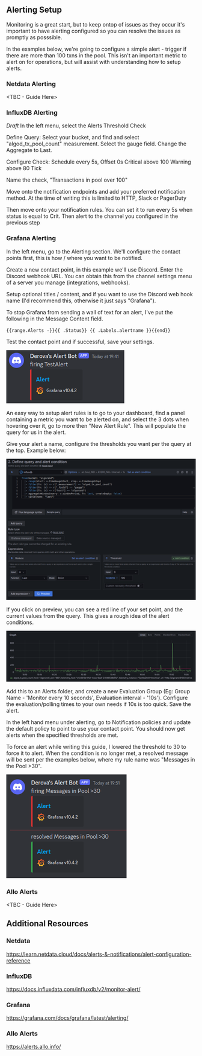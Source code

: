 ## Alerting Setup

Monitoring is a great start, but to keep ontop of issues as they occur it's important to have alerting configured so you can resolve the issues as promptly as posssible.

In the examples below, we're going to configure a simple alert - trigger if there are more than 100 txns in the pool.
This isn't an important metric to alert on for operations, but will assist with understanding how to setup alerts.

### Netdata Alerting

<TBC - Guide Here>

### InfluxDB Alerting

*Draft*
In the left menu, select the Alerts
Threshold Check

Define Query:
Select your bucket, and find and select "algod_tx_pool_count" measurement. Select the gauge field. Change the Aggregate to Last.

Configure Check:
Schedule every 5s, Offset 0s
Critical above 100
Warning above 80
Tick

Name the check, "Transactions in pool over 100"


Move onto the notification endpoints and add your preferred notification method.
At the time of writing this is limited to HTTP, Slack or PagerDuty


Then move onto your notification rules.
You can set it to run every 5s when status is equal to Crit. Then alert to the channel you configured in the previous step


### Grafana Alerting

In the left menu, go to the Alerting section.
We'll configure the contact points first, this is how / where you want to be notified.

Create a new contact point, in this example we'll use Discord.
Enter the Discord webhook URL. You can obtain this from the channel settings menu of a server you manage (integrations, webhooks).

Setup optional titles / content, and if you want to use the Discord web hook name (I'd recommend this, otherwise it just says "Grafana").

To stop Grafana from sending a wall of text for an alert, I've put the following in the Message Content field.

```
{{range.Alerts -}}{{ .Status}} {{ .Labels.alertname }}{{end}}
```

Test the contact point and if successful, save your settings.

![Grafana_Test](images/grafana_test_alert.png)

An easy way to setup alert rules is to go to your dashboard, find a panel containing a metric you want to be alerted on, and select the 3 dots when hovering over it, go to more then "New Alert Rule".
This will populate the query for us in the alert.

Give your alert a name, configure the thresholds you want per the query at the top. Example below:

![Grafana_Example](images/grafana_alert_1.png)

If you click on preview, you can see a red line of your set point, and the current values from the query. This gives a rough idea of the alert conditions.

![Grafana_Preview](images/grafana_alert_preview.png)

Add this to an Alerts folder, and create a new Evaluation Group (Eg: Group Name - 'Monitor every 10 seconds', Evaluation interval - '10s').
Configure the evaluation/polling times to your own needs if 10s is too quick.
Save the alert.

In the left hand menu under alerting, go to Notification policies and update the default policy to point to use your contact point.
You should now get alerts when the specified thresholds are met.

To force an alert while writing this guide, I lowered the threshold to 30 to force it to alert.
When the condition is no longer met, a resolved message will be sent per the examples below, where my rule name was "Messages in the Pool >30".

![Grafana_Resolved](images/grafana_discord_resolved.png)

### Allo Alerts

<TBC - Guide Here>



## Additional Resources

### Netdata
https://learn.netdata.cloud/docs/alerts-&-notifications/alert-configuration-reference

### InfluxDB
https://docs.influxdata.com/influxdb/v2/monitor-alert/

### Grafana
https://grafana.com/docs/grafana/latest/alerting/

### Allo Alerts
https://alerts.allo.info/
